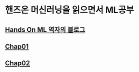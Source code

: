 # 핸즈온 머신러닝을 읽으면서 ML공부

## [Hands On ML 역자의 블로그](./workspace/handson-ml2)

## [Chap01](./chap_01)

## [Chap02](./chap_02)

